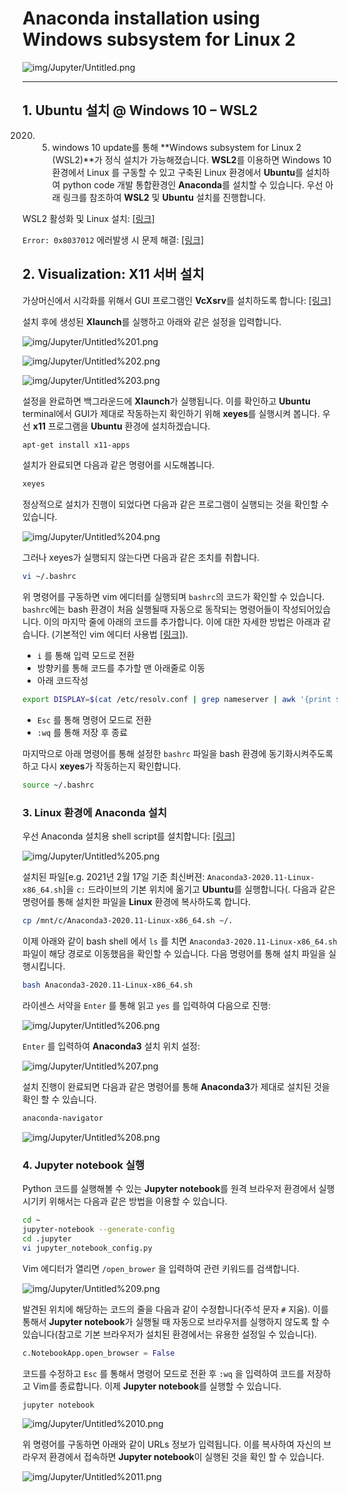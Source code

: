 # Anaconda installation using Windows subsystem for Linux 2

![img/Jupyter/Untitled.png](img/Jupyter/Untitled.png)

---

## 1. Ubuntu 설치 @ Windows 10 – WSL2

2020. 05. windows 10 update를 통해 **Windows subsystem for Linux 2 (WSL2)**가 정식 설치가 가능해졌습니다. **WSL2**를 이용하면 Windows 10 환경에서 Linux 를 구동할 수 있고 구축된 Linux 환경에서 **Ubuntu**를 설치하여 python code 개발 통합환경인 **Anaconda**를 설치할 수 있습니다. 우선 아래 링크를 참조하여 **WSL2** 및 **Ubuntu** 설치를 진행합니다.

WSL2 활성화 및 Linux 설치: [[링크]](https://www.44bits.io/ko/post/wsl2-install-and-basic-usage)

`Error: 0x8037012`  에러발생 시 문제 해결: [[링크]](https://stackoverflow.com/questions/62340566/fix-wslregisterdistribution-failed-with-error-0x80370102)

## 2. Visualization: X11 서버 설치

가상머신에서 시각화를 위해서 GUI 프로그램인 **VcXsrv**를 설치하도록 합니다: [[링크]](https://sourceforge.net/projects/vcxsrv/)

설치 후에 생성된 **Xlaunch**를 실행하고 아래와 같은 설정을 입력합니다.

![img/Jupyter/Untitled%201.png](img/Jupyter/Untitled%201.png)

![img/Jupyter/Untitled%202.png](img/Jupyter/Untitled%202.png)

![img/Jupyter/Untitled%203.png](img/Jupyter/Untitled%203.png)

설정을 완료하면 백그라운드에 **Xlaunch**가 실행됩니다. 이를 확인하고 **Ubuntu** terminal에서 GUI가 제대로 작동하는지 확인하기 위해 **xeyes**를 실행시켜 봅니다. 우선 **x11** 프로그램을 **Ubuntu** 환경에 설치하겠습니다.

```bash
apt-get install x11-apps
```

설치가 완료되면 다음과 같은 명령어를 시도해봅니다.

```bash
xeyes
```

정상적으로 설치가 진행이 되었다면 다음과 같은 프로그램이 실행되는 것을 확인할 수 있습니다.

![img/Jupyter/Untitled%204.png](img/Jupyter/Untitled%204.png)

그러나 xeyes가 실행되지 않는다면 다음과 같은 조치를 취합니다.

```bash
vi ~/.bashrc
```

위 명령어를 구동하면 vim 에디터를 실행되며 `bashrc`의 코드가 확인할 수 있습니다. `bashrc`에는 bash 환경이 처음 실행될때 자동으로 동작되는 명령어들이 작성되어있습니다. 이의 마지막 줄에 아래의 코드를 추가합니다. 이에 대한 자세한 방법은 아래과 같습니다. (기본적인 vim 에디터 사용법 [[링크]](https://devhints.io/vim)).

- `i` 를 통해 입력 모드로 전환
- 방향키를 통해 코드를 추가할 맨 아래줄로 이동
- 아래 코드작성

```bash
export DISPLAY=$(cat /etc/resolv.conf | grep nameserver | awk '{print $2}'):0
```

- `Esc` 를 통해 명령어 모드로 전환
- `:wq` 를 통해 저장 후 종료

마지막으로 아래 명령어를 통해 설정한 `bashrc` 파일을 bash 환경에 동기화시켜주도록 하고 다시 **xeyes**가 작동하는지 확인합니다.

```bash
source ~/.bashrc
```

### 3. Linux 환경에 Anaconda 설치

우선 Anaconda 설치용 shell script를 설치합니다: [[링크]](https://www.anaconda.com/distribution/#download-section)

![img/Jupyter/Untitled%205.png](img/Jupyter/Untitled%205.png)

설치된 파일[e.g. 2021년 2월 17일 기준 최신버젼: `Anaconda3-2020.11-Linux-x86_64.sh`]을 `c:` 드라이브의 기본 위치에 옮기고 **Ubuntu**를 실행합니다(. 다음과 같은 명령어를 통해 설치한 파일을 **Linux** 환경에 복사하도록 합니다. 

```bash
cp /mnt/c/Anaconda3-2020.11-Linux-x86_64.sh ~/.
```

이제 아래와 같이 bash shell 에서 `ls` 를 치면 `Anaconda3-2020.11-Linux-x86_64.sh`  파일이 해당 경로로 이동했음을 확인할 수 있습니다. 다음 명령어를 통해 설치 파일을 실행시킵니다.

```bash
bash Anaconda3-2020.11-Linux-x86_64.sh
```

라이센스 서약을 `Enter` 를 통해 읽고 `yes` 를 입력하여 다음으로 진행:

![img/Jupyter/Untitled%206.png](img/Jupyter/Untitled%206.png)

`Enter` 를 입력하여 **Anaconda3** 설치 위치 설정:

![img/Jupyter/Untitled%207.png](img/Jupyter/Untitled%207.png)

설치 진행이 완료되면 다음과 같은 명령어를 통해 **Anaconda3**가 제대로 설치된 것을 확인 할 수 있습니다.

```bash
anaconda-navigator
```

![img/Jupyter/Untitled%208.png](img/Jupyter/Untitled%208.png)

### 4. Jupyter notebook 실행

Python 코드를 실행해볼 수 있는 **Jupyter notebook**를 원격 브라우저 환경에서 실행시기키 위해서는 다음과 같은 방법을 이용할 수 있습니다.

```bash
cd ~
jupyter-notebook --generate-config
cd .jupyter
vi jupyter_notebook_config.py
```

Vim 에디터가 열리면 `/open_brower` 을 입력하여 관련 키워드를 검색합니다.

![img/Jupyter/Untitled%209.png](img/Jupyter/Untitled%209.png)

발견된 위치에 해당하는 코드의 줄을 다음과 같이 수정합니다(주석 문자 `#` 지움).  이를 통해서  **Jupyter notebook**가 실행될 때 자동으로 브라우저를 실행하지 않도록 할 수 있습니다(참고로 기본 브라우저가 설치된 환경에서는 유용한 설정일 수 있습니다).

```python
c.NotebookApp.open_browser = False
```

코드를 수정하고 `Esc` 를 통해서 명령어 모드로 전환 후 `:wq` 을 입력하여 코드를 저장하고 Vim를 종료합니다. 이제 **Jupyter notebook**를 실행할 수 있습니다.

```python
jupyter notebook
```

![img/Jupyter/Untitled%2010.png](img/Jupyter/Untitled%2010.png)

위 명령어를 구동하면 아래와 같이 URLs 정보가 입력됩니다. 이를 복사하여 자신의 브라우저 환경에서 접속하면 **Jupyter notebook**이 실행된 것을 확인 할 수 있습니다.

![img/Jupyter/Untitled%2011.png](img/Jupyter/Untitled%2011.png)
